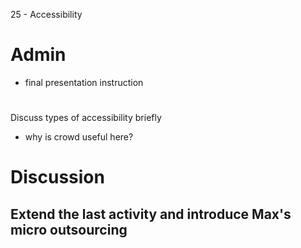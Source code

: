 25 - Accessibility

# Admin
- final presentation instruction

# 
Discuss types of accessibility briefly
- why is crowd useful here?


# Discussion
Extend the last activity and introduce Max's micro outsourcing
- 